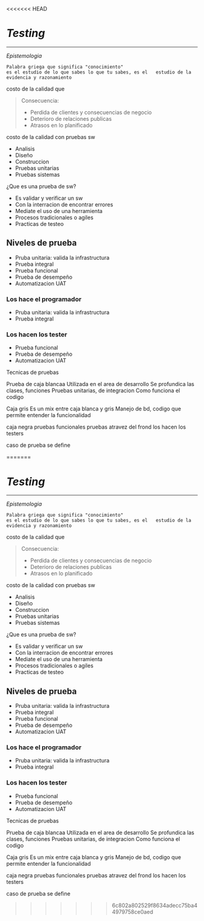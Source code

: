 <<<<<<< HEAD


# _Testing_
-- ---


_Epistemologia_
~~~
Palabra griega que significa "conocimiento"
es el estudio de lo que sabes lo que tu sabes, es el   estudio de la evidencia y razonamiento
~~~

costo de la calidad
que

> Consecuencia:
>* Perdida de clientes y consecuencias de negocio
>* Deterioro de relaciones publicas
>* Atrasos en lo planificado

costo de la calidad con pruebas sw
* Analisis
* Diseño
* Construccion
* Pruebas unitarias
* Pruebas sistemas



¿Que es una prueba de sw?
- Es validar y verificar un sw
- Con la interracion de encontrar errores
- Mediate el uso de una herramienta
- Procesos tradicionales o agiles
- Practicas de testeo

## Niveles de prueba
* Pruba unitaria: valida la infrastructura
* Prueba integral
* Prueba funcional
* Prueba de desempeño
* Automatizacion UAT

### Los hace el programador
* Pruba unitaria: valida la infrastructura
* Prueba integral

### Los hacen los tester
* Prueba funcional
* Prueba de desempeño
* Automatizacion UAT


Tecnicas de pruebas

Prueba de caja blancaa
Utilizada en el area de desarrollo
Se profundica las clases, funciones
Pruebas unitarias, de integracion
Como funciona el codigo


Caja gris
Es un mix entre caja blanca y gris
Manejo de bd, codigo que permite entender la funcionalidad

caja negra
pruebas funcionales
pruebas atravez del frond
los hacen los testers


caso de prueba
se define





=======


# _Testing_
-- ---


_Epistemologia_
~~~
Palabra griega que significa "conocimiento"
es el estudio de lo que sabes lo que tu sabes, es el   estudio de la evidencia y razonamiento
~~~

costo de la calidad
que

> Consecuencia:
>* Perdida de clientes y consecuencias de negocio
>* Deterioro de relaciones publicas
>* Atrasos en lo planificado

costo de la calidad con pruebas sw
* Analisis
* Diseño
* Construccion
* Pruebas unitarias
* Pruebas sistemas



¿Que es una prueba de sw?
- Es validar y verificar un sw
- Con la interracion de encontrar errores
- Mediate el uso de una herramienta
- Procesos tradicionales o agiles
- Practicas de testeo

## Niveles de prueba
* Pruba unitaria: valida la infrastructura
* Prueba integral
* Prueba funcional
* Prueba de desempeño
* Automatizacion UAT

### Los hace el programador
* Pruba unitaria: valida la infrastructura
* Prueba integral

### Los hacen los tester
* Prueba funcional
* Prueba de desempeño
* Automatizacion UAT


Tecnicas de pruebas

Prueba de caja blancaa
Utilizada en el area de desarrollo
Se profundica las clases, funciones
Pruebas unitarias, de integracion
Como funciona el codigo


Caja gris
Es un mix entre caja blanca y gris
Manejo de bd, codigo que permite entender la funcionalidad

caja negra
pruebas funcionales
pruebas atravez del frond
los hacen los testers


caso de prueba
se define





>>>>>>> 6c802a802529f8634adecc75ba44979758ce0aed

